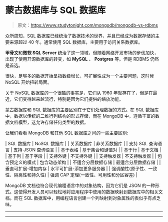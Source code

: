 # 蒙古数据库与 SQL 数据库

> 原文：<https://www.studytonight.com/mongodb/mongodb-vs-rdbms>

众所周知，SQL 数据库已经统治了数据技术的世界，并且已经成为数据存储的主要来源超过 40 年。通常使用 SQL 数据库，主要用于访问关系数据库。

**甲骨文**和**微软 SQL Server** 统治了这一领域，但随着网络开发市场的步伐加快，出现了使用开源数据库的转变，如 **MySQL** 、 **Postgres** 等。但是 RDBMS 仍然是首选。

很快，足够多的数据开始呈指数级增长，可扩展性成为一个主要问题，这时候 NoSQL 开始扭转局面。

关于 NoSQL 数据库的一个很酷的事实是，它们从 1960 年就存在了，但是在最近，它们变得越来越流行，特别是因为它们提供的缩放功能。

蒙古数据库和 SQL 数据库的主要区别在于它们处理数据的方式。在 SQL 数据库中，数据以传统的二维行列结构的形式存储，而在 MongoDB 中，遵循丰富的数据文档模型，这允许存储任何类型的数据。

让我们看看 MongoDB 和其他 SQL 数据库之间的一些主要区别:

| SQL 数据库 | NoSQL 数据库 |
| 关系数据库 | 非关系数据库 |
| 支持 SQL 查询语言 | 支持 JSON 查询语言 |
| 基于表格 | 基于集合和键值对 |
| 基于行 | 基于文档 |
| 基于列 | 基于字段 |
| 支持外键 | 不支持外键 |
| 支持触发器 | 不支持触发器 |
| 包含预定义的模式 | 包含动态架构 |
| 不适合分层数据存储 | 最适合分层数据存储 |
| 垂直可扩展-增加内存 | 水平可扩展-添加更多服务器 |
| 强调酸性(原子性、一致性、隔离性和持久性) | 强调 CAP 定理(一致性、可用性和分区容差) |

MongoDB 文档也符合现代编程语言中的对象结构，因为它们是 JSON 的一种形式。这使得开发人员可以轻松地将应用程序中使用的数据映射到数据库中的相关文档。而在 SQL 数据库中，用编程语言创建一个列映射到对象属性的表似乎有点乏味。

* * *

* * *